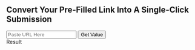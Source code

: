 ## Convert Your Pre-Filled Link Into A Single-Click Submission


<html>
  <head>
    <title>One Click Google Form Submission</title>
  </head>
  <body>
    <p></p>
    <input type="text" placeholder="Paste URL Here" id="inputId">
    <button type="button" onclick="getInputValue();">Get Value</button>
    <div id="my_field">Result</div>
    <script>
      function getInputValue() {
        // Selecting the input element and get its value 
        var inputVal = document.getElementById("inputId").value;

        inputVal = inputVal.replace("viewform?", "formResponse?");

        // Displaying the value
        document.getElementById("my_field").innerText = inputVal;
      }
    </script>
  </body>
</html>
